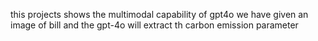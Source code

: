 this projects shows the multimodal capability of gpt4o
we have given an image of bill and the gpt-4o will extract th carbon emission parameter 
